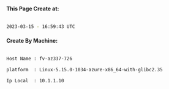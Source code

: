 
   
#### This Page Create at:

```bash

2023-03-15 - 16:59:43 UTC

```

#### Create By Machine:

```bash

Host Name : fv-az337-726

platform  : Linux-5.15.0-1034-azure-x86_64-with-glibc2.35

Ip Local  : 10.1.1.10

```

